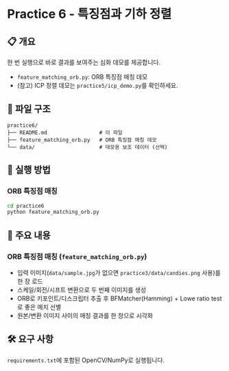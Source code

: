 # Practice 6 - 특징점과 기하 정렬

## 📋 개요
한 번 실행으로 바로 결과를 보여주는 심화 데모를 제공합니다.

- `feature_matching_orb.py`: ORB 특징점 매칭 데모
- (참고) ICP 정렬 데모는 `practice5/icp_demo.py`를 확인하세요.

## 📁 파일 구조
```
practice6/
├── README.md                 # 이 파일
├── feature_matching_orb.py   # ORB 특징점 매칭 데모
└── data/                     # 데모용 보조 데이터 (선택)
```

## 🚀 실행 방법

### ORB 특징점 매칭
```bash
cd practice6
python feature_matching_orb.py
```

## 🎨 주요 내용

### ORB 특징점 매칭 (`feature_matching_orb.py`)
- 입력 이미지(`data/sample.jpg`가 없으면 `practice3/data/candies.png` 사용)를 한 장 로드
- 스케일/회전/시프트 변환으로 두 번째 이미지를 생성
- ORB로 키포인트/디스크립터 추출 후 BFMatcher(Hamming) + Lowe ratio test로 좋은 매치 선별
- 원본/변환 이미지 사이의 매칭 결과를 한 창으로 시각화

## 🛠️ 요구 사항
`requirements.txt`에 포함된 OpenCV/NumPy로 실행됩니다.

